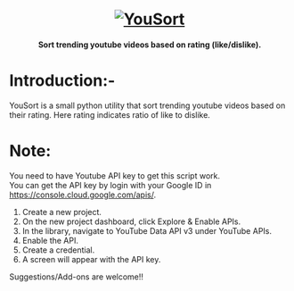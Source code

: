 <h1 align="center">
  <br>
  <a href="https://github.com/iamnihal/YouSort"><img src="https://user-images.githubusercontent.com/37813784/78565655-da5aaa80-783b-11ea-9f73-6d2c63f9d333.png" alt="YouSort"></a>
  <br>
</h1>

  <h4 align="center">Sort trending youtube videos based on rating (like/dislike).</h4>

# Introduction:-
YouSort is a small python utility that sort trending youtube videos based on their rating. Here rating indicates ratio of like to dislike.

# Note:
You need to have Youtube API key to get this script work.
<br>
You can get the API key by login with your Google ID in  https://console.cloud.google.com/apis/.
1. Create a new project.
2. On the new project dashboard, click Explore & Enable APIs.
3. In the library, navigate to YouTube Data API v3 under YouTube APIs.
4. Enable the API.
5. Create a credential.
6. A screen will appear with the API key.

Suggestions/Add-ons are welcome!!
